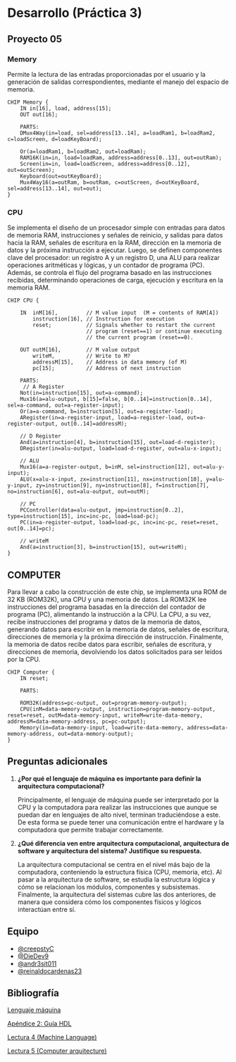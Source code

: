 # Desarrollo (Práctica 3)

## Proyecto 05

### Memory

Permite la lectura de las entradas proporcionadas por el usuario y la generación de salidas correspondientes, mediante el manejo del espacio de memoria. 

```
CHIP Memory {
    IN in[16], load, address[15];
    OUT out[16];

    PARTS:
    DMux4Way(in=load, sel=address[13..14], a=loadRam1, b=loadRam2, c=loadScreen, d=loadKeyBoard);

    Or(a=loadRam1, b=loadRam2, out=loadRam);
    RAM16K(in=in, load=loadRam, address=address[0..13], out=outRam);
    Screen(in=in, load=loadScreen, address=address[0..12], out=outScreen);
    Keyboard(out=outKeyBoard);
    Mux4Way16(a=outRam, b=outRam, c=outScreen, d=outKeyBoard, sel=address[13..14], out=out);
}
```
### CPU
Se implementa el diseño de un procesador simple con entradas para datos de memoria RAM, instrucciones y señales de reinicio, y salidas para datos hacia la RAM, señales de escritura en la RAM, dirección en la memoria de datos y la próxima instrucción a ejecutar. Luego, se definen componentes clave del procesador: un registro A y un registro D, una ALU para realizar operaciones aritméticas y lógicas, y un contador de programa (PC). Además, se controla el flujo del programa basado en las instrucciones recibidas, determinando operaciones de carga, ejecución y escritura en la memoria RAM.

```
CHIP CPU {

    IN  inM[16],         // M value input  (M = contents of RAM[A])
        instruction[16], // Instruction for execution
        reset;           // Signals whether to restart the current
                         // program (reset==1) or continue executing
                         // the current program (reset==0).

    OUT outM[16],        // M value output
        writeM,          // Write to M? 
        addressM[15],    // Address in data memory (of M)
        pc[15];          // Address of next instruction

    PARTS:
     // A Register
    Not(in=instruction[15], out=a-command);
    Mux16(a=alu-output, b[15]=false, b[0..14]=instruction[0..14], sel=a-command, out=a-register-input);
    Or(a=a-command, b=instruction[5], out=a-register-load);
    ARegister(in=a-register-input, load=a-register-load, out=a-register-output, out[0..14]=addressM);
    
    // D Register
    And(a=instruction[4], b=instruction[15], out=load-d-register);
    DRegister(in=alu-output, load=load-d-register, out=alu-x-input);

    // ALU
    Mux16(a=a-register-output, b=inM, sel=instruction[12], out=alu-y-input);
    ALU(x=alu-x-input, zx=instruction[11], nx=instruction[10], y=alu-y-input, zy=instruction[9], ny=instruction[8], f=instruction[7], no=instruction[6], out=alu-output, out=outM);

    // PC
    PCController(data=alu-output, jmp=instruction[0..2], type=instruction[15], inc=inc-pc, load=load-pc);
    PC(in=a-register-output, load=load-pc, inc=inc-pc, reset=reset, out[0..14]=pc);

    // writeM
    And(a=instruction[3], b=instruction[15], out=writeM);
}

```
## COMPUTER
Para llevar a cabo la construcción de este chip, se implementa una ROM de 32 KB (ROM32K), una CPU y una memoria de datos. La ROM32K lee instrucciones del programa basadas en la dirección del contador de programa (PC), alimentando la instrucción a la CPU. La CPU, a su vez, recibe instrucciones del programa y datos de la memoria de datos, generando datos para escribir en la memoria de datos, señales de escritura, direcciones de memoria y la próxima dirección de instrucción. Finalmente, la memoria de datos recibe datos para escribir, señales de escritura, y direcciones de memoria, devolviendo los datos solicitados para ser leídos por la CPU.

```
CHIP Computer {
    IN reset;

    PARTS:

    ROM32K(address=pc-output, out=program-memory-output);
    CPU(inM=data-memory-output, instruction=program-memory-output, reset=reset, outM=data-memory-input, writeM=write-data-memory, addressM=data-memory-address, pc=pc-output);
    Memory(in=data-memory-input, load=write-data-memory, address=data-memory-address, out=data-memory-output);
}

```


## Preguntas adicionales

1. **¿Por qué el lenguaje de máquina es importante para definir la arquitectura computacional?**

    Principalmente, el lenguaje de máquina puede ser interpretado por la CPU y la computadora para realizar las instrucciones que aunque se puedan dar en lenguajes de alto nivel, terminan traduciéndose a este. De esta forma se puede tener una comunicación entre el hardware y la computadora que permite trabajar correctamente.

2. **¿Qué diferencia ven entre arquitectura computacional, arquitectura de software y arquitectura del sistema? Justifique su respuesta.**

    La arquitectura computacional se centra en el nivel más bajo de la computadora, conteniendo la estructura física (CPU, memoria, etc). Al pasar a la arquitectura de software, se estudia la estructura lógica y cómo se relacionan los módulos, componentes y subsistemas. Finalmente, la arquitectura del sistemas cubre las dos anteriores, de manera que considera cómo los componentes físicos y lógicos interactúan entre sí.

## Equipo

- [@creepstyC](https://github.com/creepstyC)
- [@DieDev9](https://github.com/DieDev9)
- [@andr3sit011](https://github.com/%20andr3sit011e)
- [@reinaldocardenas23](https://github.com/reinaldocardenas23)

## Bibliografía
[Lenguaje máquina](https://www.euston96.com/lenguaje-maquina/)

[Apéndice 2: Guía HDL](https://drive.google.com/file/d/1dPj4XNby9iuAs-47U9k3xtYy9hJ-ET0T/view?usp=sharing)

[Lectura 4 (Machine Language)](https://drive.google.com/file/d/1HxjPmIZkFHl-BVW3qoz8eD9dqEuEyuBI/view)

[Lectura 5 (Computer arquitecture)](https://www.nand2tetris.org/_files/ugd/44046b_b2cad2eea33847869b86c541683551a7.pdf)
